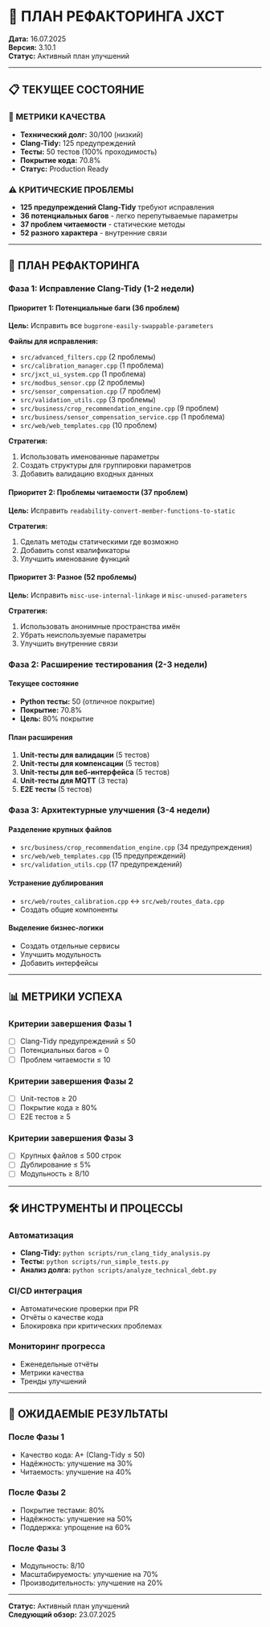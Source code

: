 # 🔄 ПЛАН РЕФАКТОРИНГА JXCT

**Дата:** 16.07.2025  
**Версия:** 3.10.1  
**Статус:** Активный план улучшений

---

## 📋 ТЕКУЩЕЕ СОСТОЯНИЕ

### 🎯 МЕТРИКИ КАЧЕСТВА
- **Технический долг:** 30/100 (низкий)
- **Clang-Tidy:** 125 предупреждений
- **Тесты:** 50 тестов (100% проходимость)
- **Покрытие кода:** 70.8%
- **Статус:** Production Ready

### ⚠️ КРИТИЧЕСКИЕ ПРОБЛЕМЫ
- **125 предупреждений Clang-Tidy** требуют исправления
- **36 потенциальных багов** - легко перепутываемые параметры
- **37 проблем читаемости** - статические методы
- **52 разного характера** - внутренние связи

---

## 🚀 ПЛАН РЕФАКТОРИНГА

### Фаза 1: Исправление Clang-Tidy (1-2 недели)

#### Приоритет 1: Потенциальные баги (36 проблем)
**Цель:** Исправить все `bugprone-easily-swappable-parameters`

**Файлы для исправления:**
- `src/advanced_filters.cpp` (2 проблемы)
- `src/calibration_manager.cpp` (1 проблема)
- `src/jxct_ui_system.cpp` (1 проблема)
- `src/modbus_sensor.cpp` (2 проблемы)
- `src/sensor_compensation.cpp` (7 проблем)
- `src/validation_utils.cpp` (3 проблемы)
- `src/business/crop_recommendation_engine.cpp` (9 проблем)
- `src/business/sensor_compensation_service.cpp` (1 проблема)
- `src/web/web_templates.cpp` (10 проблем)

**Стратегия:**
1. Использовать именованные параметры
2. Создать структуры для группировки параметров
3. Добавить валидацию входных данных

#### Приоритет 2: Проблемы читаемости (37 проблем)
**Цель:** Исправить `readability-convert-member-functions-to-static`

**Стратегия:**
1. Сделать методы статическими где возможно
2. Добавить const квалификаторы
3. Улучшить именование функций

#### Приоритет 3: Разное (52 проблемы)
**Цель:** Исправить `misc-use-internal-linkage` и `misc-unused-parameters`

**Стратегия:**
1. Использовать анонимные пространства имён
2. Убрать неиспользуемые параметры
3. Улучшить внутренние связи

### Фаза 2: Расширение тестирования (2-3 недели)

#### Текущее состояние
- **Python тесты:** 50 (отличное покрытие)
- **Покрытие:** 70.8%
- **Цель:** 80% покрытие

#### План расширения
1. **Unit-тесты для валидации** (5 тестов)
2. **Unit-тесты для компенсации** (5 тестов)
3. **Unit-тесты для веб-интерфейса** (5 тестов)
4. **Unit-тесты для MQTT** (3 теста)
5. **E2E тесты** (5 тестов)

### Фаза 3: Архитектурные улучшения (3-4 недели)

#### Разделение крупных файлов
- `src/business/crop_recommendation_engine.cpp` (34 предупреждения)
- `src/web/web_templates.cpp` (15 предупреждений)
- `src/validation_utils.cpp` (17 предупреждений)

#### Устранение дублирования
- `src/web/routes_calibration.cpp` ↔ `src/web/routes_data.cpp`
- Создать общие компоненты

#### Выделение бизнес-логики
- Создать отдельные сервисы
- Улучшить модульность
- Добавить интерфейсы

---

## 📊 МЕТРИКИ УСПЕХА

### Критерии завершения Фазы 1
- [ ] Clang-Tidy предупреждений ≤ 50
- [ ] Потенциальных багов = 0
- [ ] Проблем читаемости ≤ 10

### Критерии завершения Фазы 2
- [ ] Unit-тестов ≥ 20
- [ ] Покрытие кода ≥ 80%
- [ ] E2E тестов ≥ 5

### Критерии завершения Фазы 3
- [ ] Крупных файлов ≤ 500 строк
- [ ] Дублирование ≤ 5%
- [ ] Модульность ≥ 8/10

---

## 🛠️ ИНСТРУМЕНТЫ И ПРОЦЕССЫ

### Автоматизация
- **Clang-Tidy:** `python scripts/run_clang_tidy_analysis.py`
- **Тесты:** `python scripts/run_simple_tests.py`
- **Анализ долга:** `python scripts/analyze_technical_debt.py`

### CI/CD интеграция
- Автоматические проверки при PR
- Отчёты о качестве кода
- Блокировка при критических проблемах

### Мониторинг прогресса
- Еженедельные отчёты
- Метрики качества
- Тренды улучшений

---

## 🎯 ОЖИДАЕМЫЕ РЕЗУЛЬТАТЫ

### После Фазы 1
- Качество кода: A+ (Clang-Tidy ≤ 50)
- Надёжность: улучшение на 30%
- Читаемость: улучшение на 40%

### После Фазы 2
- Покрытие тестами: 80%
- Надёжность: улучшение на 50%
- Поддержка: упрощение на 60%

### После Фазы 3
- Модульность: 8/10
- Масштабируемость: улучшение на 70%
- Производительность: улучшение на 20%

---

**Статус:** Активный план улучшений  
**Следующий обзор:** 23.07.2025 